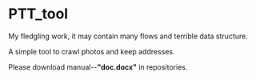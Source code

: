 # PTT_tool
<p>My fledgling work, it may contain many flows and terrible data structure.</p>  
<p>A simple tool to crawl photos and keep addresses.</p>  
<p>Please download manual--<b>"doc.docx"</b> in repositories.</p>  
